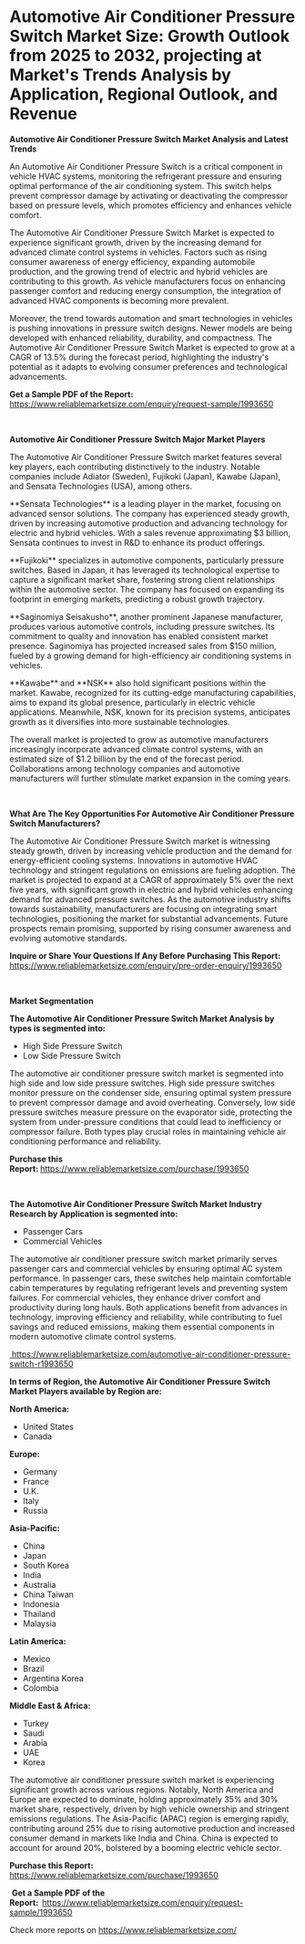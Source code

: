 <p><h1>Automotive Air Conditioner Pressure Switch Market Size: Growth Outlook from 2025 to 2032, projecting at Market's Trends Analysis by Application, Regional Outlook, and Revenue</h1></p><p><strong>Automotive Air Conditioner Pressure Switch Market Analysis and Latest Trends</strong></p>
<p><p>An Automotive Air Conditioner Pressure Switch is a critical component in vehicle HVAC systems, monitoring the refrigerant pressure and ensuring optimal performance of the air conditioning system. This switch helps prevent compressor damage by activating or deactivating the compressor based on pressure levels, which promotes efficiency and enhances vehicle comfort.</p><p>The Automotive Air Conditioner Pressure Switch Market is expected to experience significant growth, driven by the increasing demand for advanced climate control systems in vehicles. Factors such as rising consumer awareness of energy efficiency, expanding automobile production, and the growing trend of electric and hybrid vehicles are contributing to this growth. As vehicle manufacturers focus on enhancing passenger comfort and reducing energy consumption, the integration of advanced HVAC components is becoming more prevalent.</p><p>Moreover, the trend towards automation and smart technologies in vehicles is pushing innovations in pressure switch designs. Newer models are being developed with enhanced reliability, durability, and compactness. The Automotive Air Conditioner Pressure Switch Market is expected to grow at a CAGR of 13.5% during the forecast period, highlighting the industry's potential as it adapts to evolving consumer preferences and technological advancements.</p></p>
<p><strong>Get a Sample PDF of the Report:&nbsp;</strong> <a href="https://www.reliablemarketsize.com/enquiry/request-sample/1993650?utm_campaign=2944&utm_medium=2&utm_source=Github&utm_content=ia&utm_term=29032025&utm_id=automotive-air-conditioner-pressure-switch">https://www.reliablemarketsize.com/enquiry/request-sample/1993650</a></p>
<p>&nbsp;</p>
<p><strong>Automotive Air Conditioner Pressure Switch Major Market Players</strong></p>
<p><p>The Automotive Air Conditioner Pressure Switch market features several key players, each contributing distinctively to the industry. Notable companies include Adiator (Sweden), Fujikoki (Japan), Kawabe (Japan), and Sensata Technologies (USA), among others.</p><p>**Sensata Technologies** is a leading player in the market, focusing on advanced sensor solutions. The company has experienced steady growth, driven by increasing automotive production and advancing technology for electric and hybrid vehicles. With a sales revenue approximating $3 billion, Sensata continues to invest in R&D to enhance its product offerings.</p><p>**Fujikoki** specializes in automotive components, particularly pressure switches. Based in Japan, it has leveraged its technological expertise to capture a significant market share, fostering strong client relationships within the automotive sector. The company has focused on expanding its footprint in emerging markets, predicting a robust growth trajectory.</p><p>**Saginomiya Seisakusho**, another prominent Japanese manufacturer, produces various automotive controls, including pressure switches. Its commitment to quality and innovation has enabled consistent market presence. Saginomiya has projected increased sales from $150 million, fueled by a growing demand for high-efficiency air conditioning systems in vehicles.</p><p>**Kawabe** and **NSK** also hold significant positions within the market. Kawabe, recognized for its cutting-edge manufacturing capabilities, aims to expand its global presence, particularly in electric vehicle applications. Meanwhile, NSK, known for its precision systems, anticipates growth as it diversifies into more sustainable technologies.</p><p>The overall market is projected to grow as automotive manufacturers increasingly incorporate advanced climate control systems, with an estimated size of $1.2 billion by the end of the forecast period. Collaborations among technology companies and automotive manufacturers will further stimulate market expansion in the coming years.</p></p>
<p>&nbsp;</p>
<p><strong>What Are The Key Opportunities For Automotive Air Conditioner Pressure Switch Manufacturers?</strong></p>
<p><p>The Automotive Air Conditioner Pressure Switch market is witnessing steady growth, driven by increasing vehicle production and the demand for energy-efficient cooling systems. Innovations in automotive HVAC technology and stringent regulations on emissions are fueling adoption. The market is projected to expand at a CAGR of approximately 5% over the next five years, with significant growth in electric and hybrid vehicles enhancing demand for advanced pressure switches. As the automotive industry shifts towards sustainability, manufacturers are focusing on integrating smart technologies, positioning the market for substantial advancements. Future prospects remain promising, supported by rising consumer awareness and evolving automotive standards.</p></p>
<p><strong>Inquire or Share Your Questions If Any Before Purchasing This Report:</strong> <a href="https://www.reliablemarketsize.com/enquiry/pre-order-enquiry/1993650?utm_campaign=2944&utm_medium=2&utm_source=Github&utm_content=ia&utm_term=29032025&utm_id=automotive-air-conditioner-pressure-switch">https://www.reliablemarketsize.com/enquiry/pre-order-enquiry/1993650</a></p>
<p>&nbsp;</p>
<p><strong>Market Segmentation</strong></p>
<p><strong>The Automotive Air Conditioner Pressure Switch Market Analysis by types is segmented into:</strong></p>
<p><ul><li>High Side Pressure Switch</li><li>Low Side Pressure Switch</li></ul></p>
<p><p>The automotive air conditioner pressure switch market is segmented into high side and low side pressure switches. High side pressure switches monitor pressure on the condenser side, ensuring optimal system pressure to prevent compressor damage and avoid overheating. Conversely, low side pressure switches measure pressure on the evaporator side, protecting the system from under-pressure conditions that could lead to inefficiency or compressor failure. Both types play crucial roles in maintaining vehicle air conditioning performance and reliability.</p></p>
<p><strong>Purchase this Report:&nbsp;</strong><a href="https://www.reliablemarketsize.com/purchase/1993650?utm_campaign=2944&utm_medium=2&utm_source=Github&utm_content=ia&utm_term=29032025&utm_id=automotive-air-conditioner-pressure-switch">https://www.reliablemarketsize.com/purchase/1993650</a></p>
<p>&nbsp;</p>
<p><strong>The Automotive Air Conditioner Pressure Switch Market Industry Research by Application is segmented into:</strong></p>
<p><ul><li>Passenger Cars</li><li>Commercial Vehicles</li></ul></p>
<p><p>The automotive air conditioner pressure switch market primarily serves passenger cars and commercial vehicles by ensuring optimal AC system performance. In passenger cars, these switches help maintain comfortable cabin temperatures by regulating refrigerant levels and preventing system failures. For commercial vehicles, they enhance driver comfort and productivity during long hauls. Both applications benefit from advances in technology, improving efficiency and reliability, while contributing to fuel savings and reduced emissions, making them essential components in modern automotive climate control systems.</p></p>
<p><a href="https://www.reliablemarketsize.com/automotive-air-conditioner-pressure-switch-r1993650?utm_campaign=2944&utm_medium=2&utm_source=Github&utm_content=ia&utm_term=29032025&utm_id=automotive-air-conditioner-pressure-switch">&nbsp;https://www.reliablemarketsize.com/automotive-air-conditioner-pressure-switch-r1993650</a></p>
<p><strong>In terms of Region, the Automotive Air Conditioner Pressure Switch Market Players available by Region are:</strong></p>
<p>
    <p> <strong> North America: </strong>
        <ul>
            <li>United States</li>
            <li>Canada</li>
        </ul>
        </p> 
    <p> <strong> Europe: </strong>
        <ul>
            <li>Germany</li>
            <li>France</li>
            <li>U.K.</li>
            <li>Italy</li>
            <li>Russia</li>
        </ul>
        </p> 
    <p> <strong> Asia-Pacific: </strong>
        <ul>
            <li>China</li>
            <li>Japan</li>
            <li>South Korea</li>
            <li>India</li>
            <li>Australia</li>
            <li>China Taiwan</li>
            <li>Indonesia</li>
            <li>Thailand</li>
            <li>Malaysia</li>
        </ul>
        </p> 
    <p> <strong> Latin America: </strong>
        <ul>
            <li>Mexico</li>
            <li>Brazil</li>
            <li>Argentina Korea</li>
            <li>Colombia</li>
        </ul>
        </p> 
    <p> <strong> Middle East & Africa: </strong>
        <ul>
            <li>Turkey</li>
            <li>Saudi</li>
            <li>Arabia</li>
            <li>UAE</li>
            <li>Korea</li>
        </ul>
    </p>
    </p>
<p><p>The automotive air conditioner pressure switch market is experiencing significant growth across various regions. Notably, North America and Europe are expected to dominate, holding approximately 35% and 30% market share, respectively, driven by high vehicle ownership and stringent emissions regulations. The Asia-Pacific (APAC) region is emerging rapidly, contributing around 25% due to rising automotive production and increased consumer demand in markets like India and China. China is expected to account for around 20%, bolstered by a booming electric vehicle sector.</p></p>
<p><strong>Purchase this Report: </strong><a href="https://www.reliablemarketsize.com/purchase/1993650?utm_campaign=2944&utm_medium=2&utm_source=Github&utm_content=ia&utm_term=29032025&utm_id=automotive-air-conditioner-pressure-switch">https://www.reliablemarketsize.com/purchase/1993650</a></p>
<p>&nbsp;<strong>Get a Sample PDF of the Report:&nbsp;&nbsp;</strong><a href="https://www.reliablemarketsize.com/enquiry/request-sample/1993650?utm_campaign=2944&utm_medium=2&utm_source=Github&utm_content=ia&utm_term=29032025&utm_id=automotive-air-conditioner-pressure-switch">https://www.reliablemarketsize.com/enquiry/request-sample/1993650</a></p>
<p><strong></strong></p>
<p>Check more reports on <a href="https://www.reliablemarketsize.com/?utm_campaign=2944&utm_medium=2&utm_source=Github&utm_content=ia&utm_term=29032025&utm_id=automotive-air-conditioner-pressure-switch">https://www.reliablemarketsize.com/</a></p>